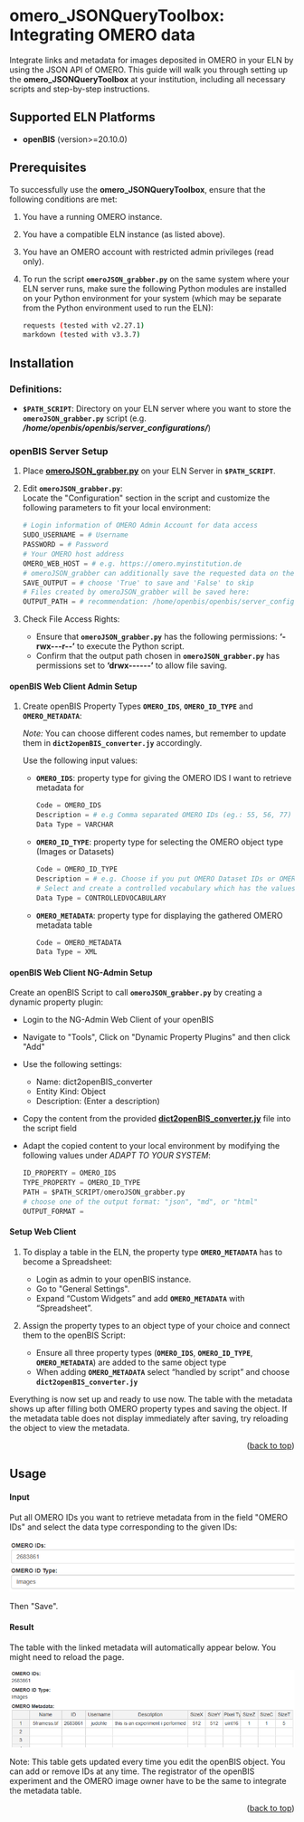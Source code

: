 <a id="readme-top"></a>

<!-- GETTING STARTED -->
#  omero_JSONQueryToolbox: Integrating OMERO data
Integrate links and metadata for images deposited in OMERO in your ELN by using the JSON API of OMERO.
This guide will walk you through setting up the **omero_JSONQueryToolbox** at your institution, including all necessary scripts and step-by-step instructions.

## Supported ELN Platforms
- **openBIS** (version>=20.10.0)

## Prerequisites

To successfully use the **omero_JSONQueryToolbox**, ensure that the following conditions are met:

1. You have a running OMERO instance.
2. You have a compatible ELN instance (as listed above).
3. You have an OMERO account with restricted admin privileges (read only).


4. To run the script **`omeroJSON_grabber.py`** on the same system where your ELN server runs, make sure the following Python modules are installed on your Python environment for your system (which may be separate from the Python environment used to run the ELN):
    ```sh
    requests (tested with v2.27.1)
    markdown (tested with v3.3.7)
    ```

## Installation
### Definitions:
- **`$PATH_SCRIPT`**: Directory on your ELN server where you want to store the **`omeroJSON_grabber.py`** script (e.g. ***/home/openbis/openbis/server_configurations/***)

### openBIS Server Setup

1. Place **[omeroJSON_grabber.py](src/omero_JSONQueryToolbox/omeroJSON_grabber.py)** on your ELN Server in **`$PATH_SCRIPT`**. 

2. Edit **`omeroJSON_grabber.py`**:
<br>Locate the "Configuration" section in the script and customize the following parameters to fit your local environment:
   ```py
   # Login information of OMERO Admin Account for data access 
   SUDO_USERNAME = # Username
   PASSWORD = # Password
   # Your OMERO host address
   OMERO_WEB_HOST = # e.g. https://omero.myinstitution.de
   # omeroJSON_grabber can additionally save the requested data on the server.
   SAVE_OUTPUT = # choose 'True' to save and 'False' to skip
   # Files created by omeroJSON_grabber will be saved here:
   OUTPUT_PATH = # recommendation: /home/openbis/openbis/server_configurations/transitionlayer_data/
   ```
4. Check File Access Rights:
    * Ensure that **`omeroJSON_grabber.py`**  has the following permissions: **‘-rwx---r--’** to execute the Python script.
    * Confirm that the output path chosen in **`omeroJSON_grabber.py`** has permissions set to **‘drwx------’** to allow file saving.


#### openBIS Web Client Admin Setup

1. Create openBIS Property Types **`OMERO_IDS`**, **`OMERO_ID_TYPE`** and **`OMERO_METADATA`**:
   
   *Note:* You can choose different codes names, but remember to update them in **`dict2openBIS_converter.jy`** accordingly.
   
   Use the following input values:
   - **`OMERO_IDS`**: property type for giving the OMERO IDS I want to retrieve metadata for
     ```py
     Code = OMERO_IDS
     Description = # e.g Comma separated OMERO IDs (eg.: 55, 56, 77)
     Data Type = VARCHAR
     ```

   - **`OMERO_ID_TYPE`**: property type for selecting the OMERO object type (Images or Datasets)
     ```py 
     Code = OMERO_ID_TYPE
     Description = # e.g. Choose if you put OMERO Dataset IDs or OMERO Image IDs in OMERO_IDS
     # Select and create a controlled vocabulary which has the values “DATASET” and “IMAGES”
     Data Type = CONTROLLEDVOCABULARY
     ```

   - **`OMERO_METADATA`**: property type for displaying the gathered OMERO metadata table 
      ```py
      Code = OMERO_METADATA
      Data Type = XML
      ```
      
#### openBIS Web Client NG-Admin Setup
Create an openBIS Script to call **`omeroJSON_grabber.py`** by creating a dynamic property plugin:

   * Login to the NG-Admin Web Client of your openBIS
   * Navigate to "Tools", Click on "Dynamic Property Plugins" and then click "Add"
   * Use the following settings:

      * Name: dict2openBIS_converter
      * Entity Kind: Object
      * Description: (Enter a description)

   * Copy the content from the provided **[dict2openBIS_converter.jy](src/omero_JSONQueryToolbox/dict2openBIS_converter.jy)** file into the script field
   * Adapt the copied content to your local environment by modifying the following values under *ADAPT TO YOUR SYSTEM*:
     ```py
     ID_PROPERTY = OMERO_IDS
     TYPE_PROPERTY = OMERO_ID_TYPE
     PATH = $PATH_SCRIPT/omeroJSON_grabber.py
     # choose one of the output format: "json", "md", or "html"
     OUTPUT_FORMAT =
     ```

#### Setup Web Client
1. To display a table in the ELN, the property type **`OMERO_METADATA`** has to become a Spreadsheet:
   * Login as admin to your openBIS instance. 
   * Go to "General Settings".
   * Expand “Custom Widgets” and add **`OMERO_METADATA`** with “Spreadsheet”.

2. Assign the property types to an object type of your choice and connect them to the openBIS Script:
   * Ensure all three property types (**`OMERO_IDS`**, **`OMERO_ID_TYPE`**, **`OMERO_METADATA`**) are added to the same object type
   * When adding **`OMERO_METADATA`** select “handled by script” and choose **`dict2openBIS_converter.jy`**


Everything is now set up and ready to use now.
The table with the metadata shows up after filling both OMERO property types and saving the object. If the metadata table does not display immediately after saving, try reloading the object to view the metadata.



<p align="right">(<a href="#readme-top">back to top</a>)</p>



<!-- USAGE EXAMPLES -->
## Usage
#### Input
Put all OMERO IDs you want to retrieve metadata from in the field "OMERO IDs" and select the data type corresponding to the given IDs:

![openBIS input screenshot](./openBISExperimentInput.png)

Then "Save".

#### Result
The table with the linked metadata will automatically appear below. You might need to reload the page.

![openBIS result screenshot](./openBISExperiment.png)

Note:
This table gets updated every time you edit the openBIS object. You can add or remove IDs at any time.
The registrator of the openBIS experiment and the OMERO image owner have to be the same to integrate the metadata table.

<p align="right">(<a href="#readme-top">back to top</a>)</p>
